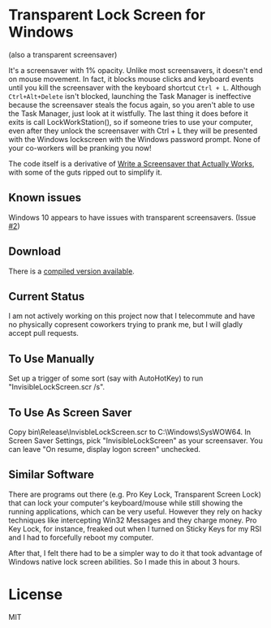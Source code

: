 # Transparent Lock Screen for Windows
(also a transparent screensaver)

It's a screensaver with 1% opacity. Unlike most screensavers, it doesn't end on mouse movement.
In fact, it blocks mouse clicks and keyboard events until you kill the screensaver with the
keyboard shortcut `Ctrl + L`. Although `Ctrl+Alt+Delete` isn't blocked, launching the Task Manager
is ineffective because the screensaver steals the focus again, so you aren't able to use the Task Manager,
just look at it wistfully. The last thing it does before it exits is call LockWorkStation(),
so if someone tries to use your computer, even after they unlock the screensaver with Ctrl + L
they will be presented with the Windows lockscreen with the Windows password prompt.
None of your co-workers will be pranking you now!

The code itself is a derivative of [Write a Screensaver that Actually Works](http://www.codeproject.com/Articles/14081/Write-a-Screensaver-that-Actually-Works),
with some of the guts ripped out to simplify it.

## Known issues
Windows 10 appears to have issues with transparent screensavers. (Issue [#2](https://github.com/wmhilton/lock-screen/issues/2#issuecomment-328207687))

## Download
There is a [compiled version available](https://github.com/wmhilton/lock-screen/releases).

## Current Status
I am not actively working on this project now that I telecommute and have no physically copresent coworkers trying to prank me,
but I will gladly accept pull requests.

## To Use Manually
Set up a trigger of some sort (say with AutoHotKey) to run "InvisibleLockScreen.scr /s".

## To Use As Screen Saver
Copy bin\Release\InvisbleLockScreen.scr to C:\Windows\SysWOW64.
In Screen Saver Settings, pick "InvisibleLockScreen" as your screensaver.
You can leave "On resume, display logon screen" unchecked.

## Similar Software
There are programs out there (e.g. Pro Key Lock, Transparent Screen Lock) that can lock your computer's keyboard/mouse while still showing the running applications, which can be very useful. 
However they rely on hacky techniques like intercepting Win32 Messages and they charge money. 
Pro Key Lock, for instance, freaked out when I turned on Sticky Keys for my RSI and I had to forcefully reboot my computer. 

After that, I felt there had to be a simpler way to do it that took advantage of Windows native lock screen abilities. So
I made this in about 3 hours.

# License
MIT
